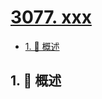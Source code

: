 # [3077. xxx](https://github.com/Tdahuyou/TNotes.leetcode/tree/main/notes/3077.%20xxx)

<!-- region:toc -->

- [1. 📝 概述](#1--概述)

<!-- endregion:toc -->

## 1. 📝 概述
